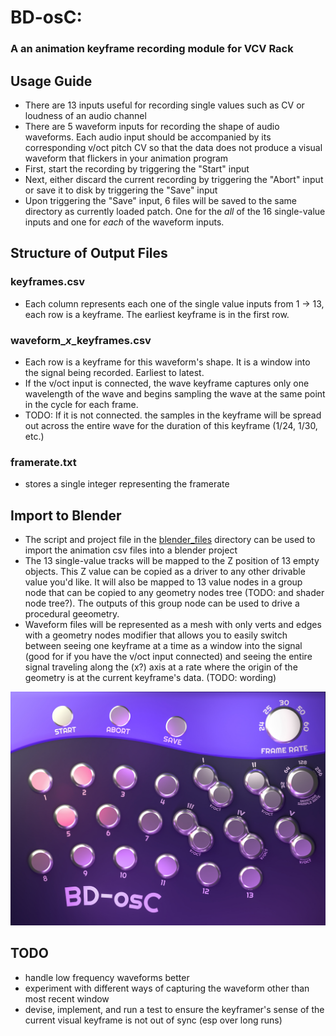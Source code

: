 # BD-osC:
### A an animation keyframe recording module for VCV Rack

## Usage Guide

- There are 13 inputs useful for recording single values such as CV or loudness of an audio channel
- There are 5 waveform inputs for recording the shape of audio waveforms. Each audio input should be accompanied by its corresponding v/oct pitch CV so that the data does not produce a visual waveform that flickers in your animation program
- First, start the recording by triggering the "Start" input
- Next, either discard the current recording by triggering the "Abort" input or save it to disk by triggering the "Save" input
- Upon triggering the "Save" input, 6 files will be saved to the same directory as currently loaded patch. One for the *all* of the 16 single-value inputs and one for *each* of the waveform inputs.

## Structure of Output Files

### keyframes.csv

- Each column represents each one of the single value inputs from 1 -> 13, each row is a keyframe. The earliest keyframe is in the first row.

### waveform_*x*_keyframes.csv

- Each row is a keyframe for this waveform's shape. It is a window into the signal being recorded. Earliest to latest.
- If the v/oct input is connected, the wave keyframe captures only one wavelength of the wave and begins sampling the wave at the same point in the cycle for each frame.
- TODO: If it is not connected. the samples in the keyframe will be spread out across the entire wave for the duration of this keyframe (1/24, 1/30, etc.)

### framerate.txt

- stores a single integer representing the framerate

## Import to Blender

- The script and project file in the [blender_files](./blender_files/) directory can be used to import the animation csv files into a blender project
- The 13 single-value tracks will be mapped to the Z position of 13 empty objects. This Z value can be copied as a driver to any other drivable value you'd like. It will also be mapped to 13 value nodes in a group node that can be copied to any geometry nodes tree (TODO: and shader node tree?). The outputs of this group node can be used to drive a procedural geeometry.
- Waveform files will be represented as a mesh with only verts and edges with a geometry nodes modifier that allows you to easily switch between seeing one keyframe at a time as a window into the signal (good for if you have the v/oct input connected) and seeing the entire signal traveling along the (x?) axis at a rate where the origin of the geometry is at the current keyframe's data. (TODO: wording)

![image of the panel layout](./VCV_Module/res/BD-osC.jpg)

## TODO
- handle low frequency waveforms better
- experiment with different ways of capturing the waveform other than most recent window
- devise, implement, and run a test to ensure the keyframer's sense of the current visual keyframe is not out of sync (esp over long runs)
